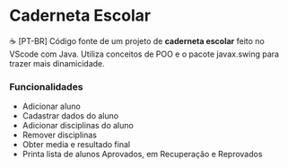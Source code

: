 # Caderneta Escolar

☕ [PT-BR] Código fonte de um projeto de **caderneta escolar** feito no VScode com Java. Utiliza conceitos de POO e o pacote javax.swing para trazer mais dinamicidade.

### Funcionalidades

- Adicionar aluno
- Cadastrar dados do aluno
- Adicionar disciplinas do aluno
- Remover disciplinas
- Obter media e resultado final
- Printa lista de alunos Aprovados, em Recuperação e Reprovados